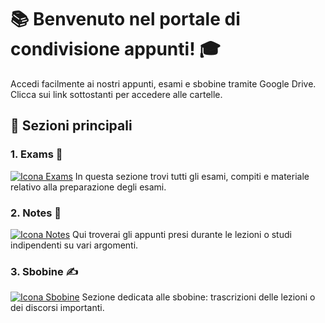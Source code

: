 # 📚 **Benvenuto nel portale di condivisione appunti!** 🎓

Accedi facilmente ai nostri appunti, esami e sbobine tramite Google Drive. Clicca sui link sottostanti per accedere alle cartelle.

## 📝 Sezioni principali

### 1. **Exams** 📑
[![Icona Exams](https://path_to_icon/icon_exams.png)](https://drive.google.com/drive/folders/1nLxWUeeu2ROCCrLfPt1iBiXluKvRKYzr?usp=sharing)
In questa sezione trovi tutti gli esami, compiti e materiale relativo alla preparazione degli esami.

### 2. **Notes** 📖
[![Icona Notes](https://path_to_icon/icon_notes.png)](https://drive.google.com/drive/folders/1SanBvwN3mDbkVrPYLAPEvS58CaqI9x0w?usp=sharing)
Qui troverai gli appunti presi durante le lezioni o studi indipendenti su vari argomenti.

### 3. **Sbobine** ✍️
[![Icona Sbobine](https://path_to_icon/icon_sbobine.png)](https://drive.google.com/drive/folders/TUO_LINK_SBOBINE)
Sezione dedicata alle sbobine: trascrizioni delle lezioni o dei discorsi importanti.
